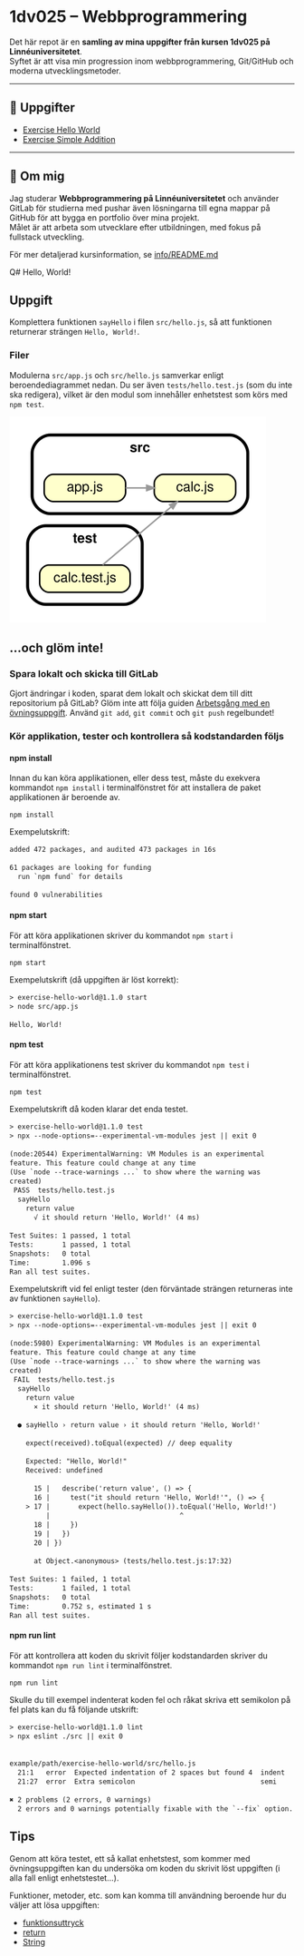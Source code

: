
# 1dv025 – Webbprogrammering

Det här repot är en **samling av mina uppgifter från kursen 1dv025 på Linnéuniversitetet**.  
Syftet är att visa min progression inom webbprogrammering, Git/GitHub och moderna utvecklingsmetoder.

---

## 📝 Uppgifter
- [Exercise Hello World](./exercise-hello-world)
- [Exercise Simple Addition](./exercise-simple-addition)

---

## 🚀 Om mig
Jag studerar **Webbprogrammering på Linnéuniversitetet** och använder GitLab för studierna med pushar även lösningarna till egna mappar på GitHub för att bygga en portfolio över mina projekt.  
Målet är att arbeta som utvecklare efter utbildningen, med fokus på fullstack utveckling.

För mer detaljerad kursinformation, se [info/README.md](./info/README.md)

Q# Hello, World!

## Uppgift

Komplettera funktionen `sayHello` i filen `src/hello.js`, så att funktionen returnerar strängen `Hello, World!`.

### Filer

Modulerna `src/app.js` och `src/hello.js` samverkar enligt beroendediagrammet nedan. Du ser även `tests/hello.test.js` (som du inte ska redigera), vilket är den modul som innehåller enhetstest som körs med `npm test`.

![Beroendediagram](/.readme/dependency-graph.svg)

## ...och glöm inte!

### Spara lokalt och skicka till GitLab

Gjort ändringar i koden, sparat dem lokalt och skickat dem till ditt repositorium på GitLab? Glöm inte att följa guiden [Arbetsgång med en övningsuppgift](#/). Använd `git add`, `git commit` och `git push` regelbundet!

### Kör applikation, tester och kontrollera så kodstandarden följs

#### npm install

Innan du kan köra applikationen, eller dess test, måste du exekvera kommandot `npm install` i terminalfönstret för att installera de paket applikationen är beroende av.

```shell
npm install
```

Exempelutskrift:

```shell
added 472 packages, and audited 473 packages in 16s

61 packages are looking for funding
  run `npm fund` for details

found 0 vulnerabilities
```

#### npm start

För att köra applikationen skriver du kommandot `npm start` i terminalfönstret.

```shell
npm start
```

Exempelutskrift (då uppgiften är löst korrekt):

```shell
> exercise-hello-world@1.1.0 start
> node src/app.js

Hello, World!
```

#### npm test

För att köra applikationens test skriver du kommandot `npm test` i terminalfönstret.

```shell
npm test
```

Exempelutskrift då koden klarar det enda testet.

```node
> exercise-hello-world@1.1.0 test
> npx --node-options=--experimental-vm-modules jest || exit 0

(node:20544) ExperimentalWarning: VM Modules is an experimental feature. This feature could change at any time
(Use `node --trace-warnings ...` to show where the warning was created)
 PASS  tests/hello.test.js
  sayHello
    return value
      √ it should return 'Hello, World!' (4 ms)

Test Suites: 1 passed, 1 total
Tests:       1 passed, 1 total
Snapshots:   0 total
Time:        1.096 s
Ran all test suites.
```

Exempelutskrift vid fel enligt tester (den förväntade strängen returneras inte av funktionen `sayHello`).

```node
> exercise-hello-world@1.1.0 test
> npx --node-options=--experimental-vm-modules jest || exit 0

(node:5980) ExperimentalWarning: VM Modules is an experimental feature. This feature could change at any time
(Use `node --trace-warnings ...` to show where the warning was created)
 FAIL  tests/hello.test.js
  sayHello
    return value
      × it should return 'Hello, World!' (4 ms)

  ● sayHello › return value › it should return 'Hello, World!'

    expect(received).toEqual(expected) // deep equality

    Expected: "Hello, World!"
    Received: undefined

      15 |   describe('return value', () => {
      16 |     test("it should return 'Hello, World!'", () => {
    > 17 |       expect(hello.sayHello()).toEqual('Hello, World!')
         |                                ^
      18 |     })
      19 |   })
      20 | })

      at Object.<anonymous> (tests/hello.test.js:17:32)

Test Suites: 1 failed, 1 total
Tests:       1 failed, 1 total
Snapshots:   0 total
Time:        0.752 s, estimated 1 s
Ran all test suites.
```

#### npm run lint

För att kontrollera att koden du skrivit följer kodstandarden skriver du kommandot `npm run lint` i terminalfönstret.

```shell
npm run lint
```

Skulle du till exempel indenterat koden fel och råkat skriva ett semikolon på fel plats kan du få följande utskrift:

```shell
> exercise-hello-world@1.1.0 lint
> npx eslint ./src || exit 0


example/path/exercise-hello-world/src/hello.js
  21:1   error  Expected indentation of 2 spaces but found 4  indent
  21:27  error  Extra semicolon                               semi

✖ 2 problems (2 errors, 0 warnings)
  2 errors and 0 warnings potentially fixable with the `--fix` option.
```

## Tips

Genom att köra testet, ett så kallat enhetstest, som kommer med övningsuppgiften kan du undersöka om koden du skrivit löst uppgiften (i alla fall enligt enhetstestet...).

Funktioner, metoder, etc. som kan komma till användning beroende hur du väljer att lösa uppgiften:

- [funktionsuttryck](https://developer.mozilla.org/en-US/docs/Web/JavaScript/Reference/Operators/function)
- [return](https://developer.mozilla.org/en-US/docs/Web/JavaScript/Reference/Statements/return)
- [String](https://developer.mozilla.org/en-US/docs/Web/JavaScript/Reference/Global_Objects/String)
